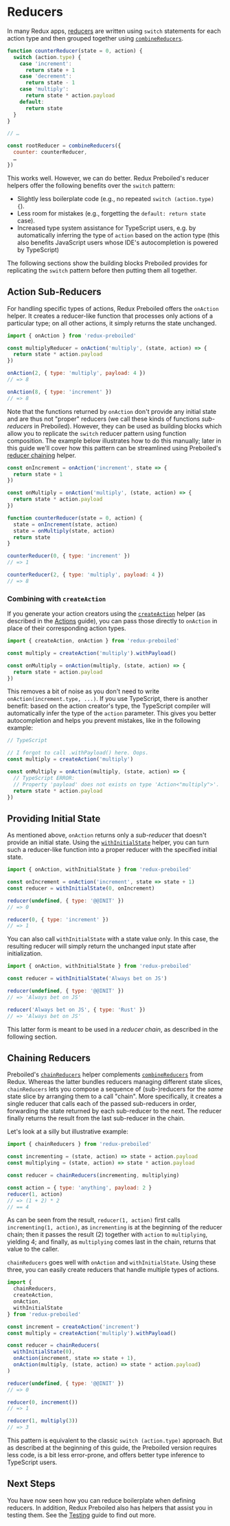 # Reducers

In many Redux apps, [reducers][redux-reducers] are written using `switch`
statements for each action type and then grouped together using
[`combineReducers`][redux-combine-reducers].

```js
function counterReducer(state = 0, action) {
  switch (action.type) {
    case 'increment':
      return state + 1
    case 'decrement':
      return state - 1
    case 'multiply':
      return state * action.payload
    default:
      return state
  }
}

// …

const rootReducer = combineReducers({
  counter: counterReducer,
  …
})
```

This works well. However, we can do better. Redux Preboiled's reducer helpers
offer the following benefits over the `switch` pattern:

- Slightly less boilerplate code (e.g., no repeated `switch (action.type) {`).
- Less room for mistakes (e.g., forgetting the `default: return state` case).
- Increased type system assistance for TypeScript users, e.g. by automatically
  inferring the type of `action` based on the action type (this also benefits
  JavaScript users whose IDE's autocompletion is powered by TypeScript)

The following sections show the building blocks Preboiled provides for
replicating the `switch` pattern before then putting them all together.

[redux-reducers]: https://redux.js.org/basics/reducers
[redux-combine-reducers]: https://redux.js.org/api/combinereducers

## Action Sub-Reducers

For handling specific types of actions, Redux Preboiled offers the `onAction`
helper. It creates a reducer-like function that processes only actions of a
particular type; on all other actions, it simply returns the state unchanged.

```js
import { onAction } from 'redux-preboiled'

const multiplyReducer = onAction('multiply', (state, action) => {
  return state * action.payload
})

onAction(2, { type: 'multiply', payload: 4 })
// => 8

onAction(8, { type: 'increment' })
// => 8
```

Note that the functions returned by `onAction` don't provide any initial state
and are thus not "proper" reducers (we call these kinds of functions
_sub-reducers_ in Preboiled). However, they can be used as building blocks
which allow you to replicate the `switch` reducer pattern using function
composition. The example below illustrates how to do this manually; later in
this guide we'll cover how this pattern can be streamlined using Preboiled's
[reducer chaining](#chaining-reducers) helper.

```js
const onIncrement = onAction('increment', state => {
  return state + 1
})

const onMultiply = onAction('multiply', (state, action) => {
  return state * action.payload
})

function counterReducer(state = 0, action) {
  state = onIncrement(state, action)
  state = onMultiply(state, action)
  return state
}

counterReducer(0, { type: 'increment' })
// => 1

counterReducer(2, { type: 'multiply', payload: 4 })
// => 8
```

### Combining with `createAction`

If you generate your action creators using the
[`createAction`](../api/createAction.md) helper (as described in the
[Actions](./actions.md) guide), you can pass those directly to `onAction` in
place of their corresponding action types.

```js
import { createAction, onAction } from 'redux-preboiled'

const multiply = createAction('multiply').withPayload()

const onMultiply = onAction(multiply, (state, action) => {
  return state + action.payload
})
```

This removes a bit of noise as you don't need to write
`onAction(increment.type, ...)`. If you use TypeScript, there is another
benefit: based on the action creator's type, the TypeScript compiler will
automatically infer the type of the `action` parameter. This gives you better
autocompletion and helps you prevent mistakes, like in the following example:

```ts
// TypeScript

// I forgot to call .withPayload() here. Oops.
const multiply = createAction('multiply')

const onMultiply = onAction(multiply, (state, action) => {
  // TypeScript ERROR:
  // Property 'payload' does not exists on type 'Action<"multiply">'.
  return state * action.payload
})
```

## Providing Initial State

As mentioned above, `onAction` returns only a _sub-reducer_ that doesn't
provide an initial state. Using the
[`withInitialState`](../api/withInitialState.md) helper, you can turn such a
reducer-like function into a proper reducer with the specified initial state.

```js
import { onAction, withInitialState } from 'redux-preboiled'

const onIncrement = onAction('increment', state => state + 1)
const reducer = withInitialState(0, onIncrement)

reducer(undefined, { type: '@@INIT' })
// => 0

reducer(0, { type: 'increment' })
// => 1
```

You can also call `withInitialState` with a state value only. In this case,
the resulting reducer will simply return the unchanged input state after
initialization.

```js
import { onAction, withInitialState } from 'redux-preboiled'

const reducer = withInitialState('Always bet on JS')

reducer(undefined, { type: '@@INIT' })
// => 'Always bet on JS'

reducer('Always bet on JS', { type: 'Rust' })
// => 'Always bet on JS'
```

This latter form is meant to be used in a _reducer chain_, as described in the
following section.

## Chaining Reducers

Preboiled's [`chainReducers`](../api/chainReducers.md) helper complements
[`combineReducers`][redux-combine-reducers] from Redux. Whereas the latter
bundles reducers managing different state slices, `chainReducers` lets you
compose a sequence of (sub-)reducers for the _same_ state slice by arranging
them to a call "chain". More specifically, it creates a single reducer that
calls each of the passed sub-reducers in order, forwarding the state returned
by each sub-reducer to the next. The reducer finally returns the result from
the last sub-reducer in the chain.

Let's look at a silly but illustrative example:

```js
import { chainReducers } from 'redux-preboiled'

const incrementing = (state, action) => state + action.payload
const multiplying = (state, action) => state * action.payload

const reducer = chainReducers(incrementing, multiplying)

const action = { type: 'anything', payload: 2 }
reducer(1, action)
// => (1 + 2) * 2
// == 4
```

As can be seen from the result, `reducer(1, action)` first calls
`incrementing(1, action)`, as `incrementing` is at the beginning of the
reducer chain; then it passes the result (2) together with `action` to
`multiplying`, yielding 4; and finally, as `multiplying` comes last in the
chain, returns that value to the caller.

`chainReducers` goes well with `onAction` and `withInitialState`. Using these
three, you can easily create reducers that handle multiple types of actions.

```js
import {
  chainReducers,
  createAction,
  onAction,
  withInitialState
} from 'redux-preboiled'

const increment = createAction('increment')
const multiply = createAction('multiply').withPayload()

const reducer = chainReducers(
  withInitialState(0),
  onAction(increment, state => state + 1),
  onAction(multiply, (state, action) => state * action.payload)
)

reducer(undefined, { type: '@@INIT' })
// => 0

reducer(0, increment())
// => 1

reducer(1, multiply(3))
// => 3
```

This pattern is equivalent to the classic `switch (action.type)` approach. But
as described at the beginning of this guide, the Preboiled version requires
less code, is a bit less error-prone, and offers better type inference to
TypeScript users.

[redux-combine-reducers]: https://redux.js.org/api/combinereducers

## Next Steps

You have now seen how you can reduce boilerplate when defining reducers. In
addition, Redux Preboiled also has helpers that assist you in testing them.
See the [Testing](./testing.md) guide to find out more.
